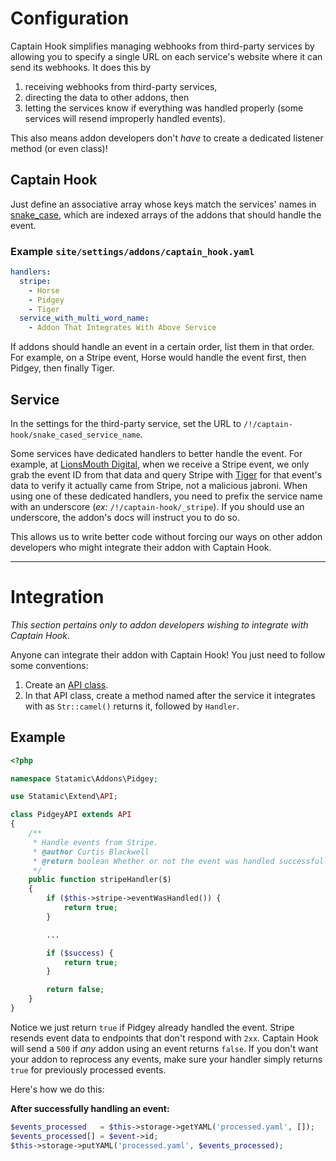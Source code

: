 # Configuration
Captain Hook simplifies managing webhooks from third-party services by allowing you to specify
a single URL on each service's website where it can send its webhooks. It does this by

1. receiving webhooks from third-party services,
2. directing the data to other addons, then
3. letting the services know if everything was handled properly (some services will resend
   improperly handled events).

This also means addon developers don't *have* to create a dedicated listener method (or even class)!


## Captain Hook
Just define an associative array whose keys match the services' names in [snake_case][snake_case],
which are indexed arrays of the addons that should handle the event.

### Example `site/settings/addons/captain_hook.yaml`
```yaml
handlers:
  stripe:
    - Horse
    - Pidgey
    - Tiger
  service_with_multi_word_name:
    - Addon That Integrates With Above Service
```

If addons should handle an event in a certain order, list them in that order. For example, on a
Stripe event, Horse would handle the event first, then Pidgey, then finally Tiger.


## Service
In the settings for the third-party service, set the URL to `/!/captain-hook/snake_cased_service_name`.

Some services have dedicated handlers to better handle the event. For example, at
[LionsMouth Digital][lmd], when we receive a Stripe event, we only grab the event ID from that data
and query Stripe with [Tiger][tiger] for that event's data to verify it actually came from Stripe,
not a malicious jabroni. When using one of these dedicated handlers, you need to prefix the service
name with an underscore (*ex:* `/!/captain-hook/_stripe`). If you should use an underscore, the
addon's docs will instruct you to do so.

This allows us to write better code without forcing our ways on other addon developers who might
integrate their addon with Captain Hook.




---




# Integration
*This section pertains only to addon developers wishing to integrate with Captain Hook.*

Anyone can integrate their addon with Captain Hook! You just need to follow some conventions:

1. Create an [API class](http://docs.talonsbeard.com/addons/anatomy/api).
2. In that API class, create a method named after the service it integrates with as `Str::camel()`
   returns it, followed by `Handler`.


## Example
```php
<?php

namespace Statamic\Addons\Pidgey;

use Statamic\Extend\API;

class PidgeyAPI extends API
{
    /**
     * Handle events from Stripe.
     * @author Curtis Blackwell
     * @return boolean Whether or not the event was handled successfully.
     */
    public function stripeHandler($)
    {
        if ($this->stripe->eventWasHandled()) {
            return true;
        }

        ...

        if ($success) {
            return true;
        }

        return false;
    }
}
```

Notice we just return `true` if Pidgey already handled the event. Stripe resends event data to
endpoints that don't respond with `2xx`. Captain Hook will send a `500` if *any* addon using an
event returns `false`. If you don't want your addon to reprocess any events, make sure your handler
simply returns `true` for previously processed events.

Here's how we do this:

**After successfully handling an event:**
```php
$events_processed   = $this->storage->getYAML('processed.yaml', []);
$events_processed[] = $event->id;
$this->storage->putYAML('processed.yaml', $events_processed);
```




[camelCase]: https://en.wikipedia.org/wiki/CamelCase
[lmd]: http://lionsmouth.digital
[snake_case]: https://en.wikipedia.org/wiki/Snake_case
[tiger]: http://lionsmouth.digital
